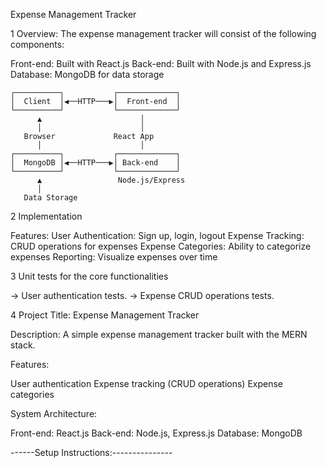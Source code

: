 Expense Management Tracker

1 Overview:
The expense management tracker will consist of the following components:

Front-end: Built with React.js
Back-end: Built with Node.js and Express.js
Database: MongoDB for data storage

    ┌──────────┐           ┌─────────────┐
    │  Client  │◀──HTTP───▶│  Front-end  │
    └──────────┘           └─────────────┘
          ▲                      │
          │                      │
       Browser             React App
          │                      │
    ┌──────────┐           ┌─────────────┐
    │  MongoDB │◀──HTTP───▶│ Back-end    │
    └──────────┘           └─────────────┘
          ▲                 Node.js/Express
          │
       Data Storage

2 Implementation

Features:
User Authentication: Sign up, login, logout 
Expense Tracking: CRUD operations for expenses
Expense Categories: Ability to categorize expenses
Reporting: Visualize expenses over time 


3  Unit tests for the core functionalities

-> User authentication tests.
-> Expense CRUD operations tests.

4 Project Title: Expense Management Tracker

Description:
A simple expense management tracker built with the MERN stack.

Features:

User authentication 
Expense tracking (CRUD operations)
Expense categories

System Architecture:

Front-end: React.js
Back-end: Node.js, Express.js
Database: MongoDB

------Setup Instructions:---------------



